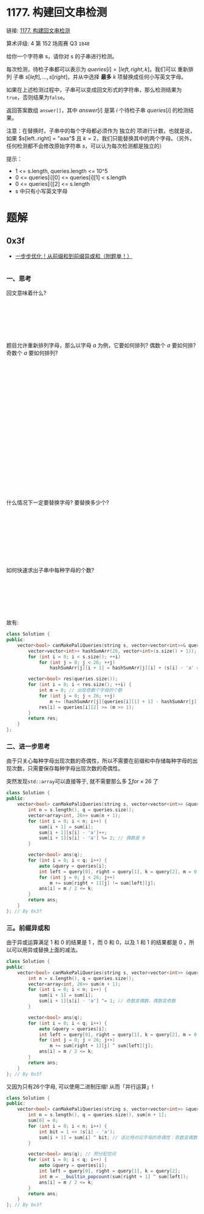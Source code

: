 # 1177. 构建回文串检测

链接: [1177. 构建回文串检测](https://leetcode.cn/problems/can-make-palindrome-from-substring/)

算术评级: 4 第 152 场周赛 Q3 `1848`

给你一个字符串 s，请你对 s 的子串进行检测。

每次检测，待检子串都可以表示为 $queries[i] = [left, right, k]$。我们可以 重新排列 子串 $s[left], ..., s[right]$，并从中选择 **最多** $k$ 项替换成任何小写英文字母。 

如果在上述检测过程中，子串可以变成回文形式的字符串，那么检测结果为`true`，否则结果为`false`。

返回答案数组 `answer[]`，其中 $answer[i]$ 是第 $i$ 个待检子串 $queries[i]$ 的检测结果。

注意：在替换时，子串中的每个字母都必须作为 独立的 项进行计数，也就是说，如果 $s[left..right] = "aaa"$ 且 $k = 2$，我们只能替换其中的两个字母。（另外，任何检测都不会修改原始字符串 $s$，可以认为每次检测都是独立的）

提示：

- 1 <= s.length, queries.length <= 10^5
- 0 <= queries[i][0] <= queries[i][1] < s.length
- 0 <= queries[i][2] <= s.length
- s 中只有小写英文字母

# 题解
## 0x3f
- [一步步优化！从前缀和到前缀异或和（附题单！）](https://leetcode.cn/problems/can-make-palindrome-from-substring/solutions/2309725/yi-bu-bu-you-hua-cong-qian-zhui-he-dao-q-yh5p)

<style>
  .container {
    width: 100%;
    position: relative;
    display: inline-block;
  }
  
  .question-mark {
    display: inline-block;
    transition: transform 3s ease;
  }
  
  .answer-box {
    text-shadow: 2px 2px 2px red;
    padding: 10px;
    background-color: 9999;
    border: 1px solid #990099;
    border-radius: 5px;
    opacity: 0;
    transition: left 2s ease, opacity 2s ease;
  }
  
  .container:hover .question-mark {
    transform: rotate(540deg);
  }
  
  .container:hover .answer-box {
    opacity: 1;
  }
</style>

<div class="container">
  
### 一、思考
回文意味着什么<span class="question-mark">?</span>
  
<div class="answer-box">
    
回文意味着从左往右第 $i$ 个字母和从右往左第 $i$ 个字母是相同的。（回文串关于回文中心是对称的。）
  
</div>

题目允许重新排列字母，那么以字母 $a$ 为例，它要如何排列<span class="question-mark">?</span> 偶数个 $a$ 要如何排<span class="question-mark">?</span> 奇数个 $a$ 要如何排列<span class="question-mark">?</span>

<div class="answer-box">
    
如果有偶数个 $a$，那么可以均分成两部分，分别放置在字符串的中心对称位置上。例如有 4 个 $a$，可以在字符串的最左边放置 2 个 $a$，最右边放置 2 个 $a$，这样字符串中的 $a$ 是回文的。其它字母如果出现偶数次，也同理。

如果有奇数个 $a$，多出的一个 $a$ 要单独拿出来讨论:

- 假如只有 $a$ 出现奇数次，其它字母都出现偶数次。此时字符串的长度一定是奇数，那么可以把多出的这个 $a$ 放在字符串的中心，我们仍然可以得到一个回文串，无需替换任何字母。

- 如果有两种字母出现奇数次（假设是字母 $a, b$ ），由于多出的一个 $a$ 和一个 $b$ 无法组成回文串，可以把一个 $b$ 改成 $a$ (或者把一个 $a$ 改成 $b$ )，这样 $a$ 和 $b$ 就都出现偶数次了。

- 如果有三种字母出现奇数次（假设是字母 $a, b, c$ ），把一个 $b$ 改成 $c$，就转换成只有 $a$ 出现奇数次的情况了。

</div>

什么情况下一定要替换字母<span class="question-mark">?</span> 要替换多少个<span class="question-mark">?</span> 

<div class="answer-box">

- 一般地，如果有 $m$ 种字母出现奇数次，只需修改其中 $\left\lfloor\dfrac{m}{2}\right\rfloor$ 个字母。换句话说，如果第 $i$ 次询问有 $\left\lfloor\dfrac{m}{2}\right\rfloor\le k$ ，那么 $answer[i]$ 为真，反之为假。

</div>

如何快速求出子串中每种字母的个数<span class="question-mark">?</span>

<div class="answer-box">

可以创建 $26$ 个前缀和数组，分别统计每种字母。以字母 $a$ 为例，在计算前缀和时，如果 $s[i]=a$ 就视作 1，否则视作 0。

</div>

</div>

故有:

```C++
class Solution {
public:
    vector<bool> canMakePaliQueries(string s, vector<vector<int>>& queries) {
        vector<vector<int>> hashSumArr(26, vector<int>(s.size() + 1));
        for (int i = 0; i < s.size(); ++i)
            for (int j = 0; j < 26; ++j)
                hashSumArr[j][i + 1] = hashSumArr[j][i] + (s[i] - 'a' == j);

        vector<bool> res(queries.size());
        for (int i = 0; i < res.size(); ++i) {
            int m = 0; // 出现奇数个字母的个数
            for (int j = 0; j < 26; ++j)
                m += (hashSumArr[j][queries[i][1] + 1] - hashSumArr[j][queries[i][0]]) & 1;
            res[i] = queries[i][2] >= (m >> 1);
        }
        return res;
    }
};
```

### 二、进一步思考
由于只关心每种字母出现次数的奇偶性，所以不需要在前缀和中存储每种字母的出现次数，只需要保存每种字母出现次数的奇偶性。

突然发现`std::array`可以直接等于, 就不需要那么多 $\sum for \times 26$ 了
```C++
class Solution {
public:
    vector<bool> canMakePaliQueries(string s, vector<vector<int>> &queries) {
        int n = s.length(), q = queries.size();
        vector<array<int, 26>> sum(n + 1);
        for (int i = 0; i < n; i++) {
            sum[i + 1] = sum[i];
            sum[i + 1][s[i] - 'a']++;
            sum[i + 1][s[i] - 'a'] %= 2; // 偶数是 0
        }

        vector<bool> ans(q);
        for (int i = 0; i < q; i++) {
            auto &query = queries[i];
            int left = query[0], right = query[1], k = query[2], m = 0;
            for (int j = 0; j < 26; j++)
                m += sum[right + 1][j] != sum[left][j];
            ans[i] = m / 2 <= k;
        }
        return ans;
    }
}; // By 0x3f
```

### 三。前缀异或和
由于异或运算满足 1 和 0 的结果是 1 ，而 0 和 0，以及 1 和 1 的结果都是 0 ，所以可以用异或替换上面的减法。

```C++
class Solution {
public:
    vector<bool> canMakePaliQueries(string s, vector<vector<int>> &queries) {
        int n = s.length(), q = queries.size();
        vector<array<int, 26>> sum(n + 1);
        for (int i = 0; i < n; i++) {
            sum[i + 1] = sum[i];
            sum[i + 1][s[i] - 'a'] ^= 1; // 奇数变偶数，偶数变奇数
        }

        vector<bool> ans(q);
        for (int i = 0; i < q; i++) {
            auto &query = queries[i];
            int left = query[0], right = query[1], k = query[2], m = 0;
            for (int j = 0; j < 26; j++)
                m += sum[right + 1][j] ^ sum[left][j];
            ans[i] = m / 2 <= k;
        }
        return ans;
    }
}; // By 0x3f
```

又因为只有26个字母, 可以使用二进制压缩! 从而「并行运算」!

```C++
class Solution {
public:
    vector<bool> canMakePaliQueries(string s, vector<vector<int>> &queries) {
        int n = s.length(), q = queries.size(), sum[n + 1];
        sum[0] = 0;
        for (int i = 0; i < n; i++) {
            int bit = 1 << (s[i] - 'a');
            sum[i + 1] = sum[i] ^ bit; // 该比特对应字母的奇偶性：奇数变偶数，偶数变奇数
        }

        vector<bool> ans(q); // 预分配空间
        for (int i = 0; i < q; i++) {
            auto &query = queries[i];
            int left = query[0], right = query[1], k = query[2];
            int m = __builtin_popcount(sum[right + 1] ^ sum[left]);
            ans[i] = m / 2 <= k;
        }
        return ans;
    }
}; // By 0x3f
```

